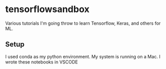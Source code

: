 # tensorflowsandbox
Various tutorials I'm going throw to learn Tensorflow, Keras, and others for ML.

## Setup
I used conda as my python environment.  My system is running on a Mac.  I wrote these notebooks in VSCODE
